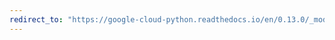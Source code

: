 ```yaml
---
redirect_to: "https://google-cloud-python.readthedocs.io/en/0.13.0/_modules/gcloud/bigquery/_helpers.html"
---
```


